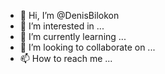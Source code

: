 - 👋 Hi, I’m @DenisBilokon
- 👀 I’m interested in ...
- 🌱 I’m currently learning ...
- 💞️ I’m looking to collaborate on ...
- 📫 How to reach me ...

<!---
DenisBilokon/DenisBilokon is a ✨ special ✨ repository because its `README.md` (this file) appears on your GitHub profile.
You can click the Preview link to take a look at your changes.
--->
